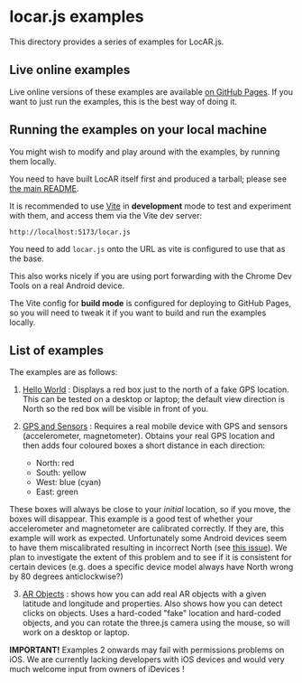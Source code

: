 # locar.js examples

This directory provides a series of examples for LocAR.js. 

## Live online examples

Live online versions of these examples are available [on GitHub Pages](https://ar-js-org.github.io/locar.js). If you want to just run the examples, this is the best way of doing it.

## Running the examples on your local machine 

You might wish to modify and play around with the examples, by running them locally. 

You need to have built LocAR itself first and produced a tarball; please see [the main README](https://github.com/AR-js-org/locar.js).

It is recommended to use [Vite](https://vitejs.dev) in **development** mode to test and experiment with them, and access them via the Vite dev server:

```
http://localhost:5173/locar.js
```

You need to add `locar.js` onto the URL as vite is configured to use that as the base.

This also works nicely if you are using port forwarding with the Chrome Dev Tools on a real Android device.

The Vite config for **build mode** is configured for deploying to GitHub Pages, so you will need to tweak it if you want to build and run the examples locally.

## List of examples

The examples are as follows:

1. [Hello World](01-helloworld) : Displays a red box just to the north of a fake GPS location. This can be tested on a desktop or laptop; the default view direction is North so the red box will be visible in front of you.

2. [GPS and Sensors](02-gps-and-sensors) : Requires a real mobile device with GPS and sensors (accelerometer, magnetometer). Obtains your real GPS location and then adds four coloured boxes a short distance in each direction:
    - North: red
    - South: yellow
    - West: blue (cyan)
    - East: green


These boxes will always be close to your *initial* location, so if you move, the boxes will disappear. This example is a good test of whether your accelerometer and magnetometer are calibrated correctly. If they are, this example will work as expected. Unfortunately some Android devices seem to have them miscalibrated resulting in incorrect North (see [this issue](https://github.com/mrdoob/three.js/pull/22654)). We plan to investigate the extent of this problem and to see if it is consistent for certain devices (e.g. does a specific device model always have North wrong by 80 degrees anticlockwise?) 

3. [AR Objects](03-ar-objects) : shows how you can add real AR objects with a given latitude and longitude and properties. Also shows how you can detect clicks on objects. Uses a hard-coded "fake" location and hard-coded objects, and you can rotate the three.js camera using the mouse, so will work on a desktop or laptop.

**IMPORTANT!** Examples 2 onwards may fail with permissions problems on iOS. We are currently lacking developers with iOS devices and would very much welcome input from owners of iDevices !
